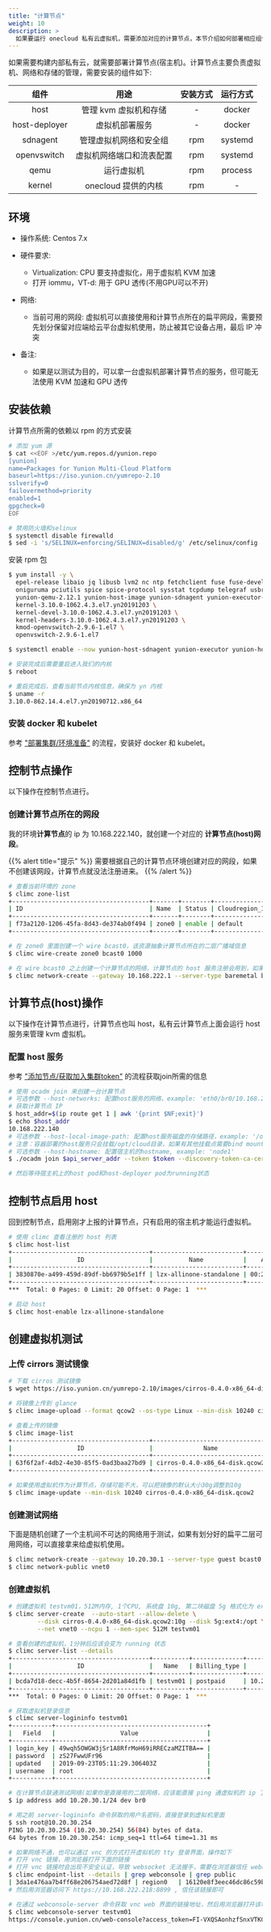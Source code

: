 ```yaml
---
title: "计算节点"
weight: 10
description: >
  如果要运行 onecloud 私有云虚拟机，需要添加对应的计算节点，本节介绍如何部署相应组件
---
```


如果需要构建内部私有云，就需要部署计算节点(宿主机)。计算节点主要负责虚拟机、网络和存储的管理，需要安装的组件如下:

|     组件    |           用途           | 安装方式 | 运行方式 |
|:-----------:|:------------------------:|:--------:|:--------:|
|     host    |   管理 kvm 虚拟机和存储  |    -   |  docker |
| host-deployer    |   虚拟机部署服务  |    -   |  docker |
|   sdnagent  |  管理虚拟机网络和安全组  |    rpm   |  systemd |
| openvswitch | 虚拟机网络端口和流表配置 |    rpm   |  systemd |
|     qemu    |        运行虚拟机        |    rpm   |  process |
|    kernel   |    onecloud 提供的内核   |    rpm   |     -    |

## 环境

- 操作系统: Centos 7.x
- 硬件要求:
	- Virtualization: CPU 要支持虚拟化，用于虚拟机 KVM 加速
	- 打开 iommu，VT-d: 用于 GPU 透传(不用GPU可以不开)
- 网络:
	- 当前可用的网段: 虚拟机可以直接使用和计算节点所在的扁平网段，需要预先划分保留对应端给云平台虚拟机使用，防止被其它设备占用，最后 IP 冲突

- 备注:
	- 如果是以测试为目的，可以拿一台虚拟机部署计算节点的服务，但可能无法使用 KVM 加速和 GPU 透传

## 安装依赖

计算节点所需的依赖以 rpm 的方式安装

```bash
# 添加 yum 源
$ cat <<EOF >/etc/yum.repos.d/yunion.repo
[yunion]
name=Packages for Yunion Multi-Cloud Platform
baseurl=https://iso.yunion.cn/yumrepo-2.10
sslverify=0
failovermethod=priority
enabled=1
gpgcheck=0
EOF

# 禁用防火墙和selinux
$ systemctl disable firewalld
$ sed -i 's/SELINUX=enforcing/SELINUX=disabled/g' /etc/selinux/config
```

安装 rpm 包

```bash
$ yum install -y \
  epel-release libaio jq libusb lvm2 nc ntp fetchclient fuse fuse-devel fuse-libs \
  oniguruma pciutils spice spice-protocol sysstat tcpdump telegraf usbredir \
  yunion-qemu-2.12.1 yunion-host-image yunion-sdnagent yunion-executor-server \
  kernel-3.10.0-1062.4.3.el7.yn20191203 \
  kernel-devel-3.10.0-1062.4.3.el7.yn20191203 \
  kernel-headers-3.10.0-1062.4.3.el7.yn20191203 \
  kmod-openvswitch-2.9.6-1.el7 \
  openvswitch-2.9.6-1.el7

$ systemctl enable --now yunion-host-sdnagent yunion-executor yunion-host-image

# 安装完成后需要重启进入我们的内核
$ reboot

# 重启完成后，查看当前节点内核信息，确保为 yn 内核
$ uname -r
3.10.0-862.14.4.el7.yn20190712.x86_64
```

### 安装 docker 和 kubelet

参考 ["部署集群/环境准备"](/docs/setup/controlplane/#安装配置-docker) 的流程，安装好 docker 和 kubelet。

## 控制节点操作

以下操作在控制节点进行。

### 创建计算节点所在的网段

我的环境**计算节点**的 ip 为 10.168.222.140，就创建一个对应的 **计算节点(host)网段**。

{{% alert title="提示" %}}
需要根据自己的计算节点环境创建对应的网段，如果不创建该网段，计算节点就没法注册进来。
{{% /alert %}}

```bash
# 查看当前环境的 zone
$ climc zone-list
+--------------------------------------+-------+--------+----------------+
| ID                                   | Name  | Status | Cloudregion_ID |
+--------------------------------------+-------+--------+----------------+
| f73a2120-1206-45fa-8d43-de374ab0f494 | zone0 | enable | default        |
+--------------------------------------+-------+--------+----------------+

# 在 zone0 里面创建一个 wire bcast0，该资源抽象计算节点所在的二层广播域信息
$ climc wire-create zone0 bcast0 1000

# 在 wire bcast0 之上创建一个计算节点的网络，计算节点的 host 服务注册会用到，如果 host 注册时没有在云平台找到对应的网络，将会注册失败
$ climc network-create --gateway 10.168.222.1 --server-type baremetal bcast0 inf0 10.168.222.140 10.168.222.140 24
```

## 计算节点(host)操作

以下操作在计算节点进行，计算节点也叫 host，私有云计算节点上面会运行 host 服务来管理 kvm 虚拟机。

### 配置 host 服务

参考 ["添加节点/获取加入集群token"](/docs/setup/components/#获取加入集群-token) 的流程获取join所需的信息

```bash
# 使用 ocadm join 来创建一台计算节点
# 可选参数 --host-networks: 配置host服务的网络，example: 'eth0/br0/10.168.222.140', eth0是物理网卡，br0是网桥名称，10.168.222.140是宿主机的ip
# 获取计算节点 IP
$ host_addr=$(ip route get 1 | awk '{print $NF;exit}')
$ echo $host_addr
10.168.222.140
# 可选参数 --host-local-image-path: 配置host服务磁盘的存储路径，example: '/opt/cloud/workspace/disks'
# 注意：容器部署的host服务只会挂载/opt/cloud目录，如果有其他挂载点需要bind mount到/opt/cloud下，可在fstab中添加一行如'/src /opt/cloud/dst none defaults,bind 0 0'
# 可选参数 --host-hostname: 配置宿主机的hostname, example: 'node1'
$ ./ocadm join $api_server_addr --token $token --discovery-token-ca-cert-hash $token_hash --enable-host-agent

# 然后等待宿主机上的host pod和host-deployer pod为running状态
```

## 控制节点启用 host

回到控制节点，启用刚才上报的计算节点，只有启用的宿主机才能运行虚拟机。

```bash
# 使用 climc 查看注册的 host 列表
$ climc host-list
+--------------------------------------+-------------------------+-------------------+----------------+----------------------------+---------+---------+-------------+----------+-----------+------------+---------------+--------------+------------+-------------------------+--------------+
|                  ID                  |          Name           |    Access_mac     |   Access_ip    |        Manager_URI         | Status  | enabled | host_status | mem_size | cpu_count | node_count |      sn       | storage_type | host_type  |         version         | storage_size |
+--------------------------------------+-------------------------+-------------------+----------------+----------------------------+---------+---------+-------------+----------+-----------+------------+---------------+--------------+------------+-------------------------+--------------+
| 3830870e-a499-459d-89df-bb6979b5e1ff | lzx-allinone-standalone | 00:22:39:4c:6c:e9 | 10.168.222.140 | http://10.168.222.140:8885 | running | false   | online      | 8192     | 4         | 1          | Not Specified | rotate       | hypervisor | master(7ab047419092301) | 50141        |
+--------------------------------------+-------------------------+-------------------+----------------+----------------------------+---------+---------+-------------+----------+-----------+------------+---------------+--------------+------------+-------------------------+--------------+
***  Total: 0 Pages: 0 Limit: 20 Offset: 0 Page: 1  ***

# 启动 host
$ climc host-enable lzx-allinone-standalone
```

## 创建虚拟机测试

### 上传 cirrors 测试镜像

```bash
# 下载 cirros 测试镜像
$ wget https://iso.yunion.cn/yumrepo-2.10/images/cirros-0.4.0-x86_64-disk.qcow2

# 将镜像上传到 glance
$ climc image-upload --format qcow2 --os-type Linux --min-disk 10240 cirros-0.4.0-x86_64-disk.qcow2 ./cirros-0.4.0-x86_64-disk.qcow2

# 查看上传的镜像
$ climc image-list
+--------------------------------------+--------------------------------+-------------+----------+-----------+----------+---------+--------+----------------------------------+
|                  ID                  |              Name              | Disk_format |   Size   | Is_public | Min_disk | Min_ram | Status |             Checksum             |
+--------------------------------------+--------------------------------+-------------+----------+-----------+----------+---------+--------+----------------------------------+
| 63f6f2af-4db2-4e30-85f5-0ad3baa27bd9 | cirros-0.4.0-x86_64-disk.qcow2 | qcow2       | 22806528 | false     | 30720    | 0       | active | 76dc07d1a730a92d0db7fb2d3c305ecd |
+--------------------------------------+--------------------------------+-------------+----------+-----------+----------+---------+--------+----------------------------------+

# 如果使用虚拟机作为计算节点，存储可能不大，可以把镜像的默认大小30g调整到10g
$ climc image-update --min-disk 10240 cirros-0.4.0-x86_64-disk.qcow2
```

### 创建测试网络

下面是随机创建了一个主机间不可达的网络用于测试，如果有划分好的扁平二层可用网络，可以直接拿来给虚拟机使用。

```bash
$ climc network-create --gateway 10.20.30.1 --server-type guest bcast0 vnet0 10.20.30.2 10.20.30.254 24
$ climc network-public vnet0
```

### 创建虚拟机

```bash
# 创建虚拟机 testvm01，512M内存, 1个CPU, 系统盘 10g, 第二块磁盘 5g 格式化为 ext4 并挂载到 /opt 的虚拟机
$ climc server-create  --auto-start --allow-delete \
		--disk cirros-0.4.0-x86_64-disk.qcow2:10g --disk 5g:ext4:/opt \
		--net vnet0 --ncpu 1 --mem-spec 512M testvm01

# 查看创建的虚拟机，1分钟后应该会变为 running 状态
$ climc server-list --details
+--------------------------------------+----------+--------------+--------------+-------+---------+------------+-----------+----------+-----------------------------+------------+---------+-------------------------+--------+-----------+
|                  ID                  |   Name   | Billing_type |     IPs      | Disk  | Status  | vcpu_count | vmem_size | Secgroup |         Created_at          | Hypervisor | os_type |          Host           | Tenant | is_system |
+--------------------------------------+----------+--------------+--------------+-------+---------+------------+-----------+----------+-----------------------------+------------+---------+-------------------------+--------+-----------+
| bcda7d18-decc-4b5f-8654-2d201a84d1fb | testvm01 | postpaid     | 10.20.30.254 | 35840 | running | 1          | 512       | Default  | 2019-09-23T05:08:49.000000Z | kvm        | Linux   | lzx-allinone-standalone | system | false     |
+--------------------------------------+----------+--------------+--------------+-------+---------+------------+-----------+----------+-----------------------------+------------+---------+-------------------------+--------+-----------+
***  Total: 0 Pages: 0 Limit: 20 Offset: 0 Page: 1  ***

# 获取虚拟机登录信息
$ climc server-logininfo testvm01
+-----------+------------------------------------------+
|   Field   |                  Value                   |
+-----------+------------------------------------------+
| login_key | 49wqh5OWGW3jSr1A8RfrMoH69iRRECzaMZITBA== |
| password  | zS27FwwUFr96                             |
| updated   | 2019-09-23T05:11:29.306403Z              |
| username  | root                                     |
+-----------+------------------------------------------+

# 在计算节点联通测试网络(如果你是直接用的二层网络，应该能直接 ping 通虚拟机的 ip 了，不需要做这一步)
$ ip address add 10.20.30.1/24 dev br0

# 用之前 server-logininfo 命令获取的用户名密码，直接登录到虚拟机里面
$ ssh root@10.20.30.254
PING 10.20.30.254 (10.20.30.254) 56(84) bytes of data.
64 bytes from 10.20.30.254: icmp_seq=1 ttl=64 time=1.31 ms

# 如果网络不通，也可以通过 vnc 的方式打开虚拟机的 tty 登录界面，操作如下
# 打开 vnc 链接，用浏览器打开下面的链接
# 打开 vnc 链接时会出现不安全认证，导致 websocket 无法握手，需要在浏览器信任 webconsole server 对应的 endpoint
$ climc endpoint-list --details | grep webconsole | grep public
| 3da1e476aa7b4ff68e206754aed72d8f | region0   | 16120e8f3eec46dc86c59b3e426b0502 | webconsole      | webconsole      | https://10.168.222.218:8899         | public    | true    |
# 然后用浏览器访问下 https://10.168.222.218:8899 , 信任该链接即可

# 在通过 webconsole-server 命令获取 vnc web 界面的链接地址，然后用浏览器打开该地址
$ climc webconsole-server testvm01
https://console.yunion.cn/web-console?access_token=FI-VXQSAonhzfSnxVTKCCbwHinp7swlRkmi-4p6s-4OfZpg6TG9YhWuwbHEUA1D7XoKu_w%3D%3D&api_server=https%3A%2F%2F10.168.222.216%3A8899&password=65xB2kaE&protocol=vnc
```
